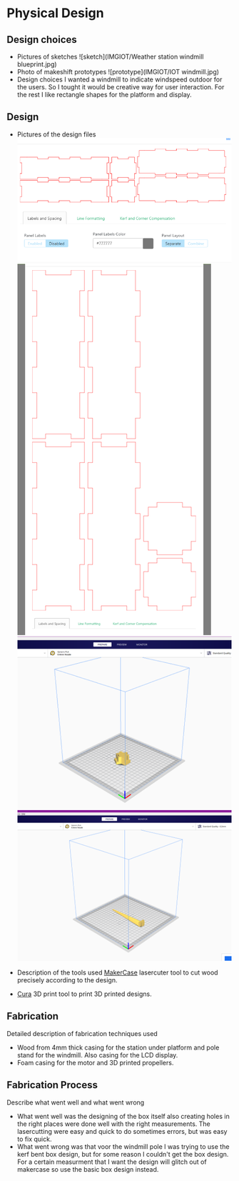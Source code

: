 # Physical Design

## Design choices

- Pictures of sketches
![sketch](IMGIOT/Weather station windmill blueprint.jpg)
- Photo of makeshift prototypes
![prototype](IMGIOT/IOT windmill.jpg)
- Design choices
I wanted a windmill to indicate windspeed outdoor for the users. So I tought it would be creative way for user interaction.
For the rest I like rectangle shapes for the platform and display.
 
## Design

- Pictures of the design files
  ![weathermillplatform](IMGIOT/weathermillplatform.png)
  ![windmillpole](IMGIOT/windmillpole.png)
  ![Cura bladeholder](IMGIOT/bladeholder.png)
  ![Cura blade](IMGIOT/bladepng.png)
  
- Description of the tools used
  [MakerCase](https://en.makercase.com/#/)
  lasercuter tool to cut wood precisely according to the design.
- [Cura](https://ultimaker.com/nl/software/ultimaker-cura/#/)
  3D print tool to print 3D printed designs. 

## Fabrication

Detailed description of fabrication techniques used

- Wood from 4mm thick casing for the station under platform and pole stand for the windmill. Also casing for the LCD display.
- Foam casing for the motor and 3D printed propellers.

## Fabrication Process

Describe what went well and what went wrong

- What went well was the designing of the box itself also creating holes in the right places were done well with the right measurements. The lasercutting were easy and quick to do sometimes errors, but was easy to fix quick.
- What went wrong was that voor the windmill pole I was trying to use the kerf bent box design, but for some reason I couldn't get the box design. For a certain measurment that I want the design will glitch out of makercase so use the basic box design instead.